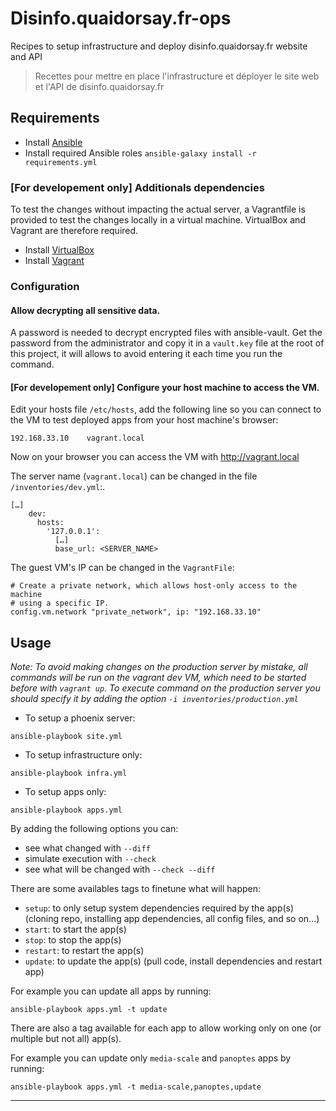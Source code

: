 # Disinfo.quaidorsay.fr-ops

Recipes to setup infrastructure and deploy disinfo.quaidorsay.fr website and API

> Recettes pour mettre en place l'infrastructure et déployer le site web et l'API de disinfo.quaidorsay.fr

## Requirements

- Install [Ansible](https://docs.ansible.com/ansible/latest/installation_guide/intro_installation.html)
- Install required Ansible roles `ansible-galaxy install -r requirements.yml`

### [For developement only] Additionals dependencies

To test the changes without impacting the actual server, a Vagrantfile is provided to test the changes locally in a virtual machine. VirtualBox and Vagrant are therefore required.

- Install [VirtualBox](https://www.vagrantup.com/docs/installation/)
- Install [Vagrant](https://www.vagrantup.com/docs/installation/)

### Configuration

#### Allow decrypting all sensitive data.

A password is needed to decrypt encrypted files with ansible-vault.
Get the password from the administrator and copy it in a `vault.key` file at the root of this project, it will allows to avoid entering it each time you run the command.


#### [For developement only] Configure your host machine to access the VM.

Edit your hosts file `/etc/hosts`, add the following line so you can connect to the VM to test deployed apps from your host machine's browser:
```
192.168.33.10    vagrant.local
```

Now on your browser you can access the VM with http://vagrant.local

The server name (`vagrant.local`) can be changed in the file `/inventories/dev.yml`:.
```
[…]
    dev:
      hosts:
        '127.0.0.1':
          […]
          base_url: <SERVER_NAME>
```

The guest VM's IP can be changed in the `VagrantFile`:
```
# Create a private network, which allows host-only access to the machine
# using a specific IP.
config.vm.network "private_network", ip: "192.168.33.10"
```

## Usage

_Note: To avoid making changes on the production server by mistake, all commands will be run on the vagrant dev VM, which need to be started before with `vagrant up`. To execute command on the production server you should specify it by adding the option `-i inventories/production.yml`_

- To setup a phoenix server:
```
ansible-playbook site.yml
```

- To setup infrastructure only:
```
ansible-playbook infra.yml
```

- To setup apps only:
```
ansible-playbook apps.yml
```

By adding the following options you can:
- see what changed with `--diff`
- simulate execution with `--check`
- see what will be changed with `--check --diff`

There are some availables tags to finetune what will happen:
 - `setup`: to only setup system dependencies required by the app(s) (cloning repo, installing app dependencies, all config files, and so on…)
 - `start`: to start the app(s)
 - `stop`: to stop the app(s)
 - `restart`: to restart the app(s)
 - `update`: to update the app(s) (pull code, install dependencies and restart app)

For example you can update all apps by running:
```
ansible-playbook apps.yml -t update
```

There are also a tag available for each app to allow working only on one (or multiple but not all) app(s).

For example you can update only `media-scale` and `panoptes` apps by running:
```
ansible-playbook apps.yml -t media-scale,panoptes,update
```
- - -
